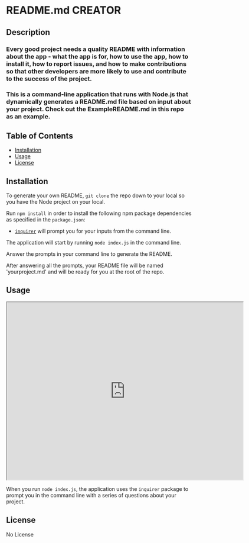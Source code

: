 # README.md CREATOR

## Description

### Every good project needs a quality README with information about the app - what the app is for, how to use the app, how to install it, how to report issues, and how to make contributions so that other developers are more likely to use and contribute to the success of the project.

### This is a command-line application that runs with Node.js that dynamically generates a README.md file based on input about your project. Check out the ExampleREADME.md in this repo as an example.

## Table of Contents
* [Installation](#installation)
* [Usage](#usage)
* [License](#license)

## Installation

To generate your own README, `git clone` the repo down to your local so you have the Node project on your local.

Run `npm install` in order to install the following npm package dependencies as specified in the `package.json`:

  * [`inquirer`](https://www.npmjs.com/package/inquirer) will prompt you for your inputs from the command line.


The application will start by running `node index.js` in the command line.

Answer the prompts in your command line to generate the README.

After answering all the prompts, your README file will be named 'yourproject.md' and will be ready for you at the root of the repo.

## Usage 

<iframe src="https://drive.google.com/file/d/1icEMPcgcan4I6mDSRPwuKLQL-UhNJ4y1/preview" width="640" height="480"></iframe>

When you run `node index.js`, the application uses the `inquirer` package to prompt you in the command line with a series of questions about your project.

## License 
No License

